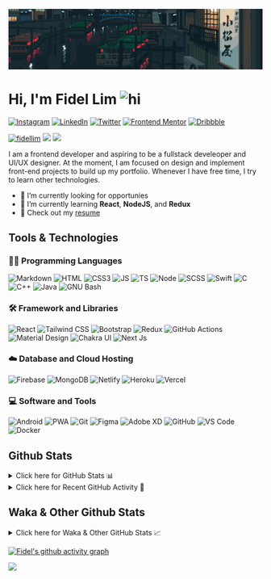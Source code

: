![Tokyo Downtown](tokyoDowntown.gif)

# Hi, I'm Fidel Lim <img src="https://user-images.githubusercontent.com/1303154/88677602-1635ba80-d120-11ea-84d8-d263ba5fc3c0.gif" width="28px" alt="hi">

[![Instagram](https://img.shields.io/badge/-Instagram-E4405F?logo=instagram&logoColor=white&style=flat-square)](https://www.instagram.com/_fidel_lim_/)
[![LinkedIn](https://img.shields.io/badge/-LinkedIn-0A66C2?logo=linkedin&style=flat-square)](https://www.linkedin.com/in/fidellim/)
[![Twitter](https://img.shields.io/badge/-Twitter-1DA1F2?logo=twitter&logoColor=white&style=flat-square)](https://twitter.com/fidellim)
[![Frontend Mentor](https://img.shields.io/badge/-Frontend_Mentor-3F54A3?logo=frontendmentor&logoColor=white&style=flat-square)](https://www.frontendmentor.io/profile/fidellim)
[![Dribbble](https://img.shields.io/badge/-Dribbble-EA4C89?logo=dribbble&logoColor=white&style=flat-square)](https://dribbble.com/fidellim)

[<img src="https://komarev.com/ghpvc/?username=fidellim&label=Profile%20views&color=0e75b6&style=flat-square" alt="fidellim" />](https://github.com/fidellim/fidellim)
[<img src="https://img.shields.io/badge/Email-lim.fidel%40gmail.com-orange?style=flat-square&logo=gmail">](mailto:lim.fidel@gmail.com)
[<img src="https://img.shields.io/badge/Personal%20Site-fidellim--portfolio.netlify.app-red?style=flat-square&logo=safari">](https://fidellim-portfolio.netlify.app/)

I am a frontend developer and aspiring to be a fullstack develeoper and UI/UX designer. At the moment, I am focused on design and implement front-end projects to build up my portfolio. Whenever I have free time, I try to learn other technologies.

- 🔭 I’m currently looking for opportunies
- 🌱 I’m currently learning **React**, **NodeJS**, and **Redux**
- 📝 Check out my [resume](https://fidellim-portfolio.netlify.app/Resume)

## Tools & Technologies

### 👨‍💻 Programming Languages

![Markdown](https://img.shields.io/badge/-Markdown-000000?logo=markdown&logoColor=white&style=flat-square)
![HTML](https://img.shields.io/badge/-HTML-E34F26?logo=html5&logoColor=white&style=flat-square)
![CSS3](https://img.shields.io/badge/-CSS-157286?logo=css3&style=flat-square)
![JS](https://img.shields.io/badge/-JavaScript-F7DF1E?logo=javascript&logoColor=black&logoWidth=25&style=flat-square)
![TS](https://img.shields.io/badge/-TypeScript-3178C6?logo=typescript&logoColor=black&logoWidth=25&style=flat-square)
![Node](https://img.shields.io/badge/-NodeJS-F05032?logo=node.js&logoColor=white&style=flat-square)
![SCSS](https://img.shields.io/badge/-SASS-C76494?logo=sass&logoColor=white&logoWidth=25&style=flat-square)
![Swift](https://img.shields.io/badge/-Swift-FA7343?logo=swift&logoColor=white&logoWidth=25&style=flat-square)
![C](https://custom-icon-badges.herokuapp.com/badge/C-03599C.svg?logo=c-in-hexagon&logoColor=white&style=flat-square)
![C++](https://custom-icon-badges.herokuapp.com/badge/C++-CC0000.svg?logo=cpp2&logoColor=white&style=flat-square)
![Java](https://img.shields.io/badge/-Java-007396?logo=java&logoColor=white&logoWidth=25&style=flat-square)
![GNU Bash](https://img.shields.io/badge/-Bash-4EAA25?logo=gnubash&logoColor=white&logoWidth=25&style=flat-square)

### 🛠️ Framework and Libraries

![React](https://img.shields.io/badge/-React-000000?logo=react&logoColor=61DAFB&style=flat-square)
![Tailwind CSS](https://img.shields.io/badge/-Tailwind_CSS-15B3C0?logo=tailwindcss&logoColor=white&logoWidth=25&style=flat-square)
![Bootstrap](https://img.shields.io/badge/-Bootstrap-7952B3?logo=bootstrap&logoColor=white&logoWidth=25)
![Redux](https://img.shields.io/badge/-Redux-764ABC?logo=redux&logoColor=white&logoWidth=25)
![GitHub Actions](https://img.shields.io/badge/-GitHub_Actions-2088FF?logo=githubactions&logoColor=white&logoWidth=25)
![Material Design](https://img.shields.io/badge/-Material_Design-000?logo=materialdesign&logoColor=757575&logoWidth=25)
![Chakra UI](https://img.shields.io/badge/-Chakra_UI-319795?logo=chakraui&logoColor=fff&logoWidth=25)
![Next Js](https://img.shields.io/badge/-Next_JS-000?logo=next.js&logoColor=fff&logoWidth=25)

### ☁️ Database and Cloud Hosting

![Firebase](https://img.shields.io/badge/-Firebase-F05032?logo=firebase&logoColor=white&style=flat-square)
![MongoDB](https://img.shields.io/badge/-MongoDB-47A248?logo=mongodb&logoColor=white&style=flat-square)
![Netlify](https://img.shields.io/badge/-Netlify-00C7B7?logo=netlify&logoColor=white&style=flat-square)
![Heroku](https://img.shields.io/badge/-Heroku-430098?logo=heroku&logoColor=white&logoWidth=25)
![Vercel](https://img.shields.io/badge/-Vercel-000000?logo=vercel&logoColor=white&style=flat-square)

### 💻 Software and Tools

![Android](https://img.shields.io/badge/-Android-3DDC84?logo=android&logoColor=black&logoWidth=25&style=flat-square)
![PWA](https://img.shields.io/badge/-PWA-550EBE?logo=pwa&logoColor=white&style=flat-square)
![Git](https://img.shields.io/badge/-Git-F05032?logo=git&logoColor=white&style=flat-square)
![Figma](https://img.shields.io/badge/-Figma-F24E1E?logo=figma&logoColor=white&style=flat-square)
![Adobe XD](https://img.shields.io/badge/-Adobe%20XD-FF61F6?logo=adobe%20xd&logoColor=black&logoWidth=25&style=flat-square)
![GitHub](https://img.shields.io/badge/-GitHub-181717?logo=github&style=flat-square)
![VS Code](https://img.shields.io/badge/-VS%20Code-007ACC?logo=visual%20studio%20code&style=flat-square)
![Docker](https://img.shields.io/badge/-Docker-2496ED?logo=docker&logoColor=white&style=flat-square)

<!-- https://github.com/JaeSeoKim/badge42 -->

<!-- ## 42 Stats

<details>
<summary> Click here for &nbsp;
<img src="https://img.shields.io/badge/-Abu_Dhabi-000000?logo=42&style=flat-square">
</summary> -->

<!-- <img src="https://badge42.herokuapp.com/api/stats/flim?privacyEmail=true">
<img src="https://badge42.herokuapp.com/api/stats/flim?cursus=C%20Piscine&privacyEmail=true"> -->

<!-- [![flim's 42 stats](https://badge42.vercel.app/api/v2/stats/cl1c1a9ce001109mq8crq44uh?cursusId=9)](https://github.com/JaeSeoKim/badge42)
[![flim's 42 stats](https://badge42.vercel.app/api/v2/stats/cl1c1a9ce001109mq8crq44uh?cursusId=21)](https://github.com/JaeSeoKim/badge42) -->

</details>

## Github Stats

<details>
	<summary>
		Click here for GitHub Stats 📊
	</summary>
	<br/>

<img src="https://github-readme-stats.vercel.app/api/top-langs/?username=fidellim&layout=compact&langs_count=8&hide=scss,css,html&theme=dracula&border_color=ff4499" alt="fidellim" />
<img src="https://github-readme-stats.vercel.app/api?username=fidellim&show_icons=true&locale=en&theme=tokyonight&hide_border=true" alt="fidellim" />
<img src="https://github-readme-streak-stats.herokuapp.com?user=fidellim&theme=material-palenight&hide_border=true&date_format=M%20j%5B%2C%20Y%5D" alt="fidellim" />

</details>

<details>
	<summary>
		Click here for Recent GitHub Activity 🚴
	</summary>
	<br/>

<!--RECENT_ACTIVITY:start-->

1. 📔 Created new repository [fidellim/React-Native-UI-UX-NFT-Marketplace](https://github.com/fidellim/React-Native-UI-UX-NFT-Marketplace)
2. 📔 Created new repository [fidellim/Pomodoro-Timer](https://github.com/fidellim/Pomodoro-Timer)
3. 📔 Created new repository [fidellim/Calculator-FEM](https://github.com/fidellim/Calculator-FEM)
4. 📔 Created new repository [fidellim/test](https://github.com/fidellim/test)
5. 📔 Created new repository [fidellim/test](https://github.com/fidellim/test)
<!--RECENT_ACTIVITY:end-->

<!--RECENT_ACTIVITY:last_update_end-->

</details>

## Waka & Other Github Stats

<details>
	<summary>
		Click here for Waka & Other GitHub Stats 📈
	</summary>
	<br/>

<!--START_SECTION:waka-->
![Lines of code](https://img.shields.io/badge/From%20Hello%20World%20I%27ve%20Written-744%20Thousand%20lines%20of%20code-blue)

**🐱 My GitHub Data** 

> 🏆 1,865 Contributions in the Year 2022
 > 
> 📦 181.0 kB Used in GitHub's Storage 
 > 
> 💼 Opted to Hire
 > 
> 📜 81 Public Repositories 
 > 
> 🔑 0 Private Repositories  
 > 
**I'm a Night 🦉** 

```text
🌞 Morning    96 commits     ██░░░░░░░░░░░░░░░░░░░░░░░   10.37% 
🌆 Daytime    312 commits    ████████░░░░░░░░░░░░░░░░░   33.69% 
🌃 Evening    375 commits    ██████████░░░░░░░░░░░░░░░   40.5% 
🌙 Night      143 commits    ███░░░░░░░░░░░░░░░░░░░░░░   15.44%

```
📅 **I'm Most Productive on Thursday** 

```text
Monday       108 commits    ███░░░░░░░░░░░░░░░░░░░░░░   11.66% 
Tuesday      104 commits    ██░░░░░░░░░░░░░░░░░░░░░░░   11.23% 
Wednesday    136 commits    ███░░░░░░░░░░░░░░░░░░░░░░   14.69% 
Thursday     182 commits    █████░░░░░░░░░░░░░░░░░░░░   19.65% 
Friday       101 commits    ██░░░░░░░░░░░░░░░░░░░░░░░   10.91% 
Saturday     137 commits    ███░░░░░░░░░░░░░░░░░░░░░░   14.79% 
Sunday       158 commits    ████░░░░░░░░░░░░░░░░░░░░░   17.06%

```


📊 **This Week I Spent My Time On** 

```text
⌚︎ Time Zone: Asia/Dubai

💬 Programming Languages: 
JavaScript               6 hrs 36 mins       ███████████████████░░░░░░   76.58% 
Markdown                 42 mins             ██░░░░░░░░░░░░░░░░░░░░░░░   8.21% 
JSON                     39 mins             ██░░░░░░░░░░░░░░░░░░░░░░░   7.68% 
CSS                      28 mins             █░░░░░░░░░░░░░░░░░░░░░░░░   5.59% 
HTML                     4 mins              ░░░░░░░░░░░░░░░░░░░░░░░░░   0.9%

🔥 Editors: 
VS Code                  8 hrs 38 mins       █████████████████████████   100.0%

🐱‍💻 Projects: 
react_native_nft_marketpl5 hrs 48 mins       ████████████████░░░░░░░░░   67.26% 
launch-countdown-timer   1 hr 47 mins        █████░░░░░░░░░░░░░░░░░░░░   20.8% 
landing_page_nft_marketpl52 mins             ██░░░░░░░░░░░░░░░░░░░░░░░   10.16% 
reactjs-tailwindcss-boile5 mins              ░░░░░░░░░░░░░░░░░░░░░░░░░   1.02% 
calculator               3 mins              ░░░░░░░░░░░░░░░░░░░░░░░░░   0.72%

💻 Operating System: 
Windows                  8 hrs 38 mins       █████████████████████████   100.0%

```

**I Mostly Code in JavaScript** 

```text
JavaScript               22 repos            ████████░░░░░░░░░░░░░░░░░   32.84% 
SCSS                     17 repos            ██████░░░░░░░░░░░░░░░░░░░   25.37% 
HTML                     11 repos            ████░░░░░░░░░░░░░░░░░░░░░   16.42% 
CSS                      7 repos             ██░░░░░░░░░░░░░░░░░░░░░░░   10.45% 
C                        4 repos             █░░░░░░░░░░░░░░░░░░░░░░░░   5.97%

```



 Last Updated on 22/10/2022 15:37:08 UTC
<!--END_SECTION:waka-->

</details>

[![Fidel's github activity graph](https://activity-graph.herokuapp.com/graph?username=fidellim&theme=material-palenight&hide_border=true)](https://github.com/ashutosh00710/github-readme-activity-graph)

<img src="https://capsule-render.vercel.app/api?type=waving&color=gradient&height=80&section=footer"/>
